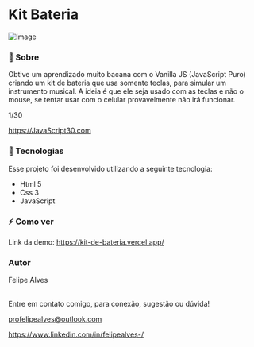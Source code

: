# Kit Bateria

![image](https://user-images.githubusercontent.com/78622458/172721115-49811ba7-8884-44cc-b55e-44822aeb778e.png)


### 🔖 Sobre
Obtive um aprendizado muito bacana com o Vanilla JS (JavaScript Puro) criando um kit de bateria que usa somente teclas, para simular um instrumento musical. 
A ideia é que ele seja usado com as teclas e não o mouse, se tentar usar com o celular provavelmente não irá funcionar.

1/30

https://JavaScript30.com

### 🚀 Tecnologias
Esse projeto foi desenvolvido utilizando a seguinte tecnologia:

+ Html 5
+ Css 3
+ JavaScript

### ⚡ Como ver

Link da demo: https://kit-de-bateria.vercel.app/<br/>
### Autor
Felipe Alves <br/><br/>


Entre em contato comigo, para conexão, sugestão ou dúvida! <br/>

profelipealves@outlook.com <br/>

https://www.linkedin.com/in/felipealves-/
